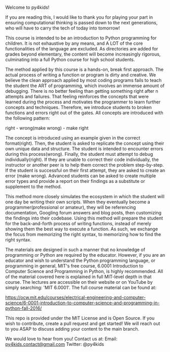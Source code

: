 Welcome to py4kids!

If you are reading this, I would like to thank you for playing your part in ensuring computational thinking is passed down to the next generations, who will have to carry the tech of today into tomorrow!

This course is intended to be an introduction to Python programming for children. It is not exhaustive by any means, and A LOT of the core functionalities of the language are excluded. As directories are added for grades beyond elementary, the content will become increasingly rigorous, culminating into a full Python course for high school students.

The method applied by this course is a hands-on, break first approach. The actual process of writing a function or program is dirty and creative. We believe the clean approach applied by most coding programs fails to teach the student the ART of programming, which involves an immense amount of debugging. There is no better feeling than getting something right after n attempts and failures. That feeling reinforces the concepts that were learned during the process and motivates the programmer to learn further concepts and techniques. Therefore, we introduce students to broken functions and errors right out of the gates. All concepts are introduced with the following pattern:

right - wrong(make wrong) - make right

The concept is introduced using an example given in the correct format(right). Then, the student is asked to replicate the concept using their own unique data and structure. The student is intended to encounter errors during this process(wrong). Finally, the student must attempt to debug individually(right). If they are unable to correct their code individually, the instructor or another peer is to help them correct the problem step-by-step. If the student is successful on their first attempt, they are asked to create an error (make wrong). Advanced students can be asked to create multiple error types and provide a report on their findings as a substitute or supplement to the method. 

This method more closely simulates the ecosystem in which the student will one day be writing their own scripts. When they eventually become a programmer(professional or amateur), they will be referencing documentation, Googling forum answers and blog posts, then customizing the findings into their codebase. Using this method will prepare the student for the back-and-forth process of writing functions, instead of merely showing them the best way to execute a function. As such, we exchange the focus from memorizing the right syntax, to memorizing how to find the right syntax. 

The materials are designed in such a manner that no knowledge of programming or Python are required by the educator. However, if you are an educator and wish to understand the Python programming language, or programming in general, MIT's free course, 6.0001 Introduction to Computer Science and Programming in Python, is highly recommended. All of the material covered here is explained in full MIT-level depth in that course. The lectures are accessible on their website or on YouTube by simply searching: 'MIT 6.0001'. The full course material can be found at:

https://ocw.mit.edu/courses/electrical-engineering-and-computer-science/6-0001-introduction-to-computer-science-and-programming-in-python-fall-2016/

This repo is provided under the MIT License and is Open Source. If you wish to contribute, create a pull request and get started! We will reach out to you ASAP to discuss adding your content to the main branch.

We would love to hear from you! Contact us at:
Email: py4kids.contact@gmail.com
Twitter: @py4kids